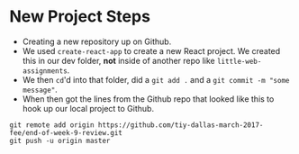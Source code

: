 # New Project Steps

* Creating a new repository up on Github.
* We used `create-react-app` to create a new React project. We created this in our dev folder, **not** inside of another repo like `little-web-assignments`.
* We then `cd`'d into that folder, did a `git add .` and  a `git commit -m "some message"`.
* When then got the lines from the Github repo that looked like this to hook up our local project to Github.

```
git remote add origin https://github.com/tiy-dallas-march-2017-fee/end-of-week-9-review.git
git push -u origin master
```
